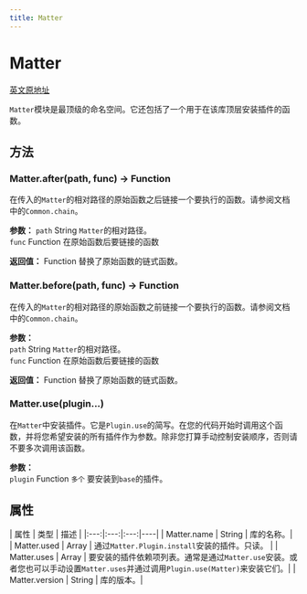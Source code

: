 ```yaml
---
title: Matter
---
```


# Matter

[英文原地址](https://brm.io/matter-js/docs/classes/Matter.html)

`Matter`模块是最顶级的命名空间。它还包括了一个用于在该库顶层安装插件的函数。

## 方法

### Matter.after(path, func) → Function  

在传入的`Matter`的相对路径的原始函数之后链接一个要执行的函数。请参阅文档中的`Common.chain`。

**参数：**
`path` String `Matter`的相对路径。   
`func` Function 在原始函数后要链接的函数

**返回值：**
Function 替换了原始函数的链式函数。

### Matter.before(path, func) → Function

在传入的`Matter`的相对路径的原始函数之前链接一个要执行的函数。请参阅文档中的`Common.chain`。

**参数：**    
`path` String `Matter`的相对路径。   
`func` Function 在原始函数后要链接的函数

**返回值：**
Function 替换了原始函数的链式函数。 

### Matter.use(plugin...)   

在`Matter`中安装插件。它是`Plugin.use`的简写。在您的代码开始时调用这个函数，并将您希望安装的所有插件作为参数。除非您打算手动控制安装顺序，否则请不要多次调用该函数。

**参数：**    
`plugin` Function `多个` 要安装到`base`的插件。

## 属性  

| 属性 | 类型 | 描述 |
|:---:|:---:|:---:|----|
| Matter.name | String | 库的名称。|
| Matter.used | Array | 通过`Matter.Plugin.install`安装的插件。只读。 |
| Matter.uses | Array | 要安装的插件依赖项列表。通常是通过`Matter.use`安装。或者您也可以手动设置`Matter.uses`并通过调用`Plugin.use(Matter)`来安装它们。|
| Matter.version | String | 库的版本。|

